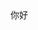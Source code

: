 <!DOCTYPE html>
<html>
  <head>
    <title>uini.in</title>
    <meta charset="UTF-8">
  </head>
  <body>
    <div>
      你好
    </div>
  </body>
</html>

